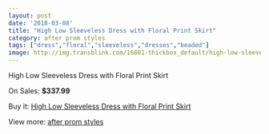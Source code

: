 ```yaml
---
layout: post
date: '2018-03-08'
title: "High Low Sleeveless Dress with Floral Print Skirt"
category: after prom styles
tags: ["dress","floral","sleeveless","dresses","beaded"]
image: http://img.transblink.com/16801-thickbox_default/high-low-sleeveless-dress-with-floral-print-skirt.jpg
---
```

High Low Sleeveless Dress with Floral Print Skirt

On Sales: **$337.99**
<a href="https://www.transblink.com/en/after-prom-styles/5305-high-low-sleeveless-dress-with-floral-print-skirt.html"><amp-img layout="responsive" width="600" height="600" src="//img.transblink.com/16801-thickbox_default/high-low-sleeveless-dress-with-floral-print-skirt.jpg" alt="High Low Sleeveless Dress with Floral Print Skirt 0" /></a>
<a href="https://www.transblink.com/en/after-prom-styles/5305-high-low-sleeveless-dress-with-floral-print-skirt.html"><amp-img layout="responsive" width="600" height="600" src="//img.transblink.com/16803-thickbox_default/high-low-sleeveless-dress-with-floral-print-skirt.jpg" alt="High Low Sleeveless Dress with Floral Print Skirt 1" /></a>
<a href="https://www.transblink.com/en/after-prom-styles/5305-high-low-sleeveless-dress-with-floral-print-skirt.html"><amp-img layout="responsive" width="600" height="600" src="//img.transblink.com/16802-thickbox_default/high-low-sleeveless-dress-with-floral-print-skirt.jpg" alt="High Low Sleeveless Dress with Floral Print Skirt 2" /></a>

Buy it: [High Low Sleeveless Dress with Floral Print Skirt](https://www.transblink.com/en/after-prom-styles/5305-high-low-sleeveless-dress-with-floral-print-skirt.html "High Low Sleeveless Dress with Floral Print Skirt")

View more: [after prom styles](https://www.transblink.com/en/55-after-prom-styles "after prom styles")